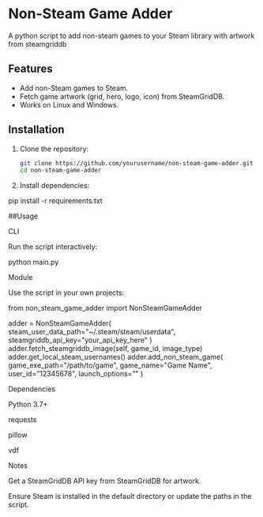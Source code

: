 # Non-Steam Game Adder

A python script to add non-steam games to your Steam library with artwork from steamgriddb

## Features
- Add non-Steam games to Steam.
- Fetch game artwork (grid, hero, logo, icon) from SteamGridDB.
- Works on Linux and Windows.

## Installation

1. Clone the repository:
   ```bash
   git clone https://github.com/yourusername/non-steam-game-adder.git
   cd non-steam-game-adder

2. Install dependencies:

pip install -r requirements.txt



##Usage

CLI

Run the script interactively:

python main.py



Module

Use the script in your own projects:

from non_steam_game_adder import NonSteamGameAdder

adder = NonSteamGameAdder(
    steam_user_data_path="~/.steam/steam/userdata",
    steamgriddb_api_key="your_api_key_here"
)
adder.fetch_steamgriddb_image(self, game_id, image_type)
adder.get_local_steam_usernames()
adder.add_non_steam_game(
    game_exe_path="/path/to/game",
    game_name="Game Name",
    user_id="12345678",
    launch_options=""
)

Dependencies

Python 3.7+

requests

pillow

vdf


Notes

Get a SteamGridDB API key from SteamGridDB for artwork.

Ensure Steam is installed in the default directory or update the paths in the script.